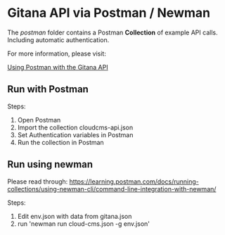 # Gitana API via Postman / Newman

The *postman* folder contains a Postman **Collection** of example API calls. 
Including automatic authentication.

For more information, please visit:

[Using Postman with the Gitana API](https://gitana.io/documentation/gitana/4.0/developers/frameworks/postman.html)

## Run with Postman

Steps:

1. Open Postman
2. Import the collection cloudcms-api.json
3. Set Authentication variables in Postman
4. Run the collection in Postman

## Run using newman

Please read through:
https://learning.postman.com/docs/running-collections/using-newman-cli/command-line-integration-with-newman/

Steps:

1. Edit env.json with data from gitana.json
2. run 'newman run cloud-cms.json -g env.json'

